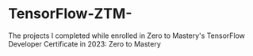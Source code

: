 # TensorFlow-ZTM-
The projects I completed while enrolled in Zero to Mastery's TensorFlow Developer Certificate in 2023: Zero to Mastery
